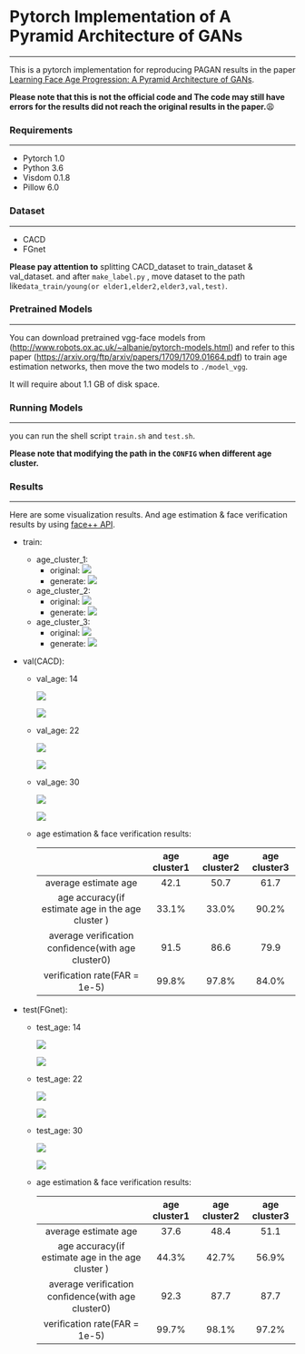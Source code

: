# Pytorch Implementation of A Pyramid Architecture of GANs

------

This is a pytorch implementation for reproducing PAGAN results in the paper [Learning Face Age Progression: A Pyramid Architecture of GANs](https://arxiv.org/pdf/1711.10352v1.pdf).

**Please note that this is not the official code and The code may still have errors for the results did not reach the original results in the paper.**:weary:

### Requirements

------

- Pytorch 1.0
- Python 3.6
- Visdom 0.1.8
- Pillow 6.0

### Dataset

------

- CACD
- FGnet

**Please pay attention to** splitting CACD_dataset to train_dataset & val_dataset. and after `make_label.py` , move dataset to the path like`data_train/young(or elder1,elder2,elder3,val,test)`.

### Pretrained Models

------

You can download pretrained vgg-face models from (http://www.robots.ox.ac.uk/~albanie/pytorch-models.html) and refer to this paper (https://arxiv.org/ftp/arxiv/papers/1709/1709.01664.pdf) to train age estimation networks, then move the two models to `./model_vgg`.

It will require about 1.1 GB of disk space.

### Running Models

------

you can run the shell script `train.sh` and `test.sh`.

**Please note that modifying the path in the `CONFIG`  when different age cluster.** 

### Results

------

Here are some visualization results. And age estimation & face verification results by using [face++ API](https://www.faceplusplus.com.cn/).

- train:

  - age_cluster_1:
    - original: ![](https://github.com/lumosity4tpj/PAGAN/blob/master/result_imgs/train_1_input.png)
    - generate: ![](https://github.com/lumosity4tpj/PAGAN/blob/master/result_imgs/train_1_fake.png)
  - age_cluster_2:
    - original: ![](https://github.com/lumosity4tpj/PAGAN/blob/master/result_imgs/train_2_input.png)
    - generate: ![](https://github.com/lumosity4tpj/PAGAN/blob/master/result_imgs/train_2_fake.png)
  - age_cluster_3:
    - original: ![](https://github.com/lumosity4tpj/PAGAN/blob/master/result_imgs/train_3_input.png)
    - generate: ![](https://github.com/lumosity4tpj/PAGAN/blob/master/result_imgs/train_3_fake.png)

- val(CACD):

  - val_age: 14

    ![](https://github.com/lumosity4tpj/PAGAN/blob/master/result_imgs/val_14_female.jpg)

    ![](https://github.com/lumosity4tpj/PAGAN/blob/master/result_imgs/val_14_male.jpg)

  - val_age: 22

    ![](https://github.com/lumosity4tpj/PAGAN/blob/master/result_imgs/val_22_female.jpg)

    ![](https://github.com/lumosity4tpj/PAGAN/blob/master/result_imgs/val_22_male.png)

  - val_age: 30

    ![](https://github.com/lumosity4tpj/PAGAN/blob/master/result_imgs/val_30_female.jpg)

    ![](https://github.com/lumosity4tpj/PAGAN/blob/master/result_imgs/val_30_male.jpg)

  - age estimation & face verification results:

    |                                                   | age cluster1 | age cluster2 | age cluster3 |
    | :-----------------------------------------------: | :----------: | :----------: | :----------: |
    |               average estimate age                |     42.1     |     50.7     |     61.7     |
    | age accuracy(if estimate age in the age cluster ) |    33.1%     |    33.0%     |    90.2%     |
    | average veriﬁcation conﬁdence(with age cluster0)  |     91.5     |     86.6     |     79.9     |
    |           veriﬁcation rate(FAR = 1e-5)            |    99.8%     |    97.8%     |    84.0%     |

- test(FGnet):

  - test_age: 14

    ![](https://github.com/lumosity4tpj/PAGAN/blob/master/result_imgs/test_14_female.jpg)

    ![](https://github.com/lumosity4tpj/PAGAN/blob/master/result_imgs/test_14_male.jpg)

  - test_age: 22

    ![](https://github.com/lumosity4tpj/PAGAN/blob/master/result_imgs/test_22_female.jpg)

    ![](https://github.com/lumosity4tpj/PAGAN/blob/master/result_imgs/test_22_male.jpg)

  - test_age: 30

    ![](https://github.com/lumosity4tpj/PAGAN/blob/master/result_imgs/test_30_female.jpg)

    ![](https://github.com/lumosity4tpj/PAGAN/blob/master/result_imgs/test_30_male.jpg)

  - age estimation & face verification results:

    |                                                   | age cluster1 | age cluster2 | age cluster3 |
    | :-----------------------------------------------: | :----------: | :----------: | :----------: |
    |               average estimate age                |     37.6     |     48.4     |     51.1     |
    | age accuracy(if estimate age in the age cluster ) |    44.3%     |    42.7%     |    56.9%     |
    | average veriﬁcation conﬁdence(with age cluster0)  |     92.3     |     87.7     |     87.7     |
    |           veriﬁcation rate(FAR = 1e-5)            |    99.7%     |    98.1%     |    97.2%     |

    

